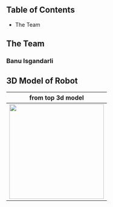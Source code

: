 Table of Contents
-----------------------------------------------------------------------------------------------------------------------------------------------------------------------------------
- The Team


The Team
-----------------------------------------------------------------------------------------------------------------------------------------------------------------------
### Banu Isgandarli

3D Model of Robot
-----------------------------------------------------------------------------------------------------------------------------------------------------------------------

| from top 3d model |
|------------------|
| <img src="https://github.com/user-attachments/assets/3022cd89-6f7f-4c03-b50d-51091934c3ac" width="250"/> |


